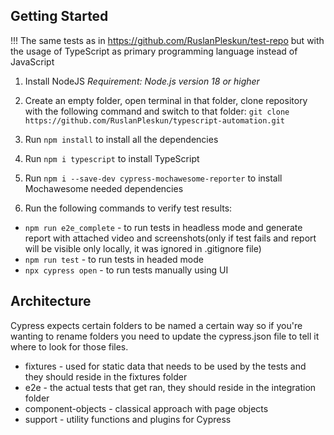 ## Getting Started

!!! The same tests as in https://github.com/RuslanPleskun/test-repo but with the usage of TypeScript as primary programming language instead of JavaScript

1. Install NodeJS
    *Requirement: Node.js version 18 or higher*

2. Create an empty folder, open terminal in that folder, clone repository with the following command and switch to that folder:
`git clone https://github.com/RuslanPleskun/typescript-automation.git`

2. Run `npm install` to install all the dependencies

3. Run `npm i typescript` to install TypeScript

4. Run `npm i --save-dev cypress-mochawesome-reporter` to install Mochawesome needed dependencies

5. Run the following commands to verify test results:

* `npm run e2e_complete` - to run tests in headless mode and generate report with attached video and screenshots(only if test fails and report will be visible only locally, it was ignored in .gitignore file)
* `npm run test` - to run tests in headed mode
* `npx cypress open` - to run tests manually using UI


## Architecture

Cypress expects certain folders to be named a certain way so if you're wanting to rename folders you need to update the cypress.json file to tell it where to look for those files.

* fixtures - used for static data that needs to be used by the tests and they should reside in the fixtures folder
* e2e - the actual tests that get ran, they should reside in the integration folder
* component-objects - classical approach with page objects
* support - utility functions and plugins for Cypress
